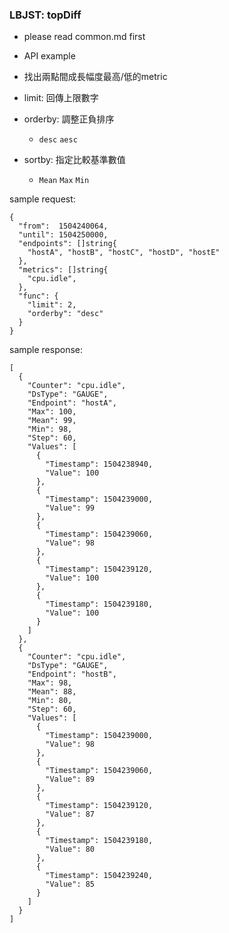 ### LBJST: topDiff

* please read common.md first


* API example
* 找出兩點間成長幅度最高/低的metric
* limit: 回傳上限數字
* orderby: 調整正負排序
  * `desc` `aesc`
* sortby: 指定比較基準數值
  * `Mean` `Max` `Min`

sample request:
```
{
  "from":  1504240064,
  "until": 1504250000,
  "endpoints": []string{
    "hostA", "hostB", "hostC", "hostD", "hostE"
  },
  "metrics": []string{
    "cpu.idle",
  },
  "func": {
    "limit": 2,
    "orderby": "desc"
  }
}
```
sample response:
```
[
  {
    "Counter": "cpu.idle",
    "DsType": "GAUGE",
    "Endpoint": "hostA",
    "Max": 100,
    "Mean": 99,
    "Min": 98,
    "Step": 60,
    "Values": [
      {
        "Timestamp": 1504238940,
        "Value": 100
      },
      {
        "Timestamp": 1504239000,
        "Value": 99
      },
      {
        "Timestamp": 1504239060,
        "Value": 98
      },
      {
        "Timestamp": 1504239120,
        "Value": 100
      },
      {
        "Timestamp": 1504239180,
        "Value": 100
      }
    ]
  },
  {
    "Counter": "cpu.idle",
    "DsType": "GAUGE",
    "Endpoint": "hostB",
    "Max": 98,
    "Mean": 88,
    "Min": 80,
    "Step": 60,
    "Values": [
      {
        "Timestamp": 1504239000,
        "Value": 98
      },
      {
        "Timestamp": 1504239060,
        "Value": 89
      },
      {
        "Timestamp": 1504239120,
        "Value": 87
      },
      {
        "Timestamp": 1504239180,
        "Value": 80
      },
      {
        "Timestamp": 1504239240,
        "Value": 85
      }
    ]
  }
]
```
